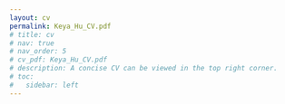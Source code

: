 ```yaml
---
layout: cv
permalink: Keya_Hu_CV.pdf
# title: cv
# nav: true
# nav_order: 5
# cv_pdf: Keya_Hu_CV.pdf
# description: A concise CV can be viewed in the top right corner.
# toc:
#   sidebar: left
---
```

